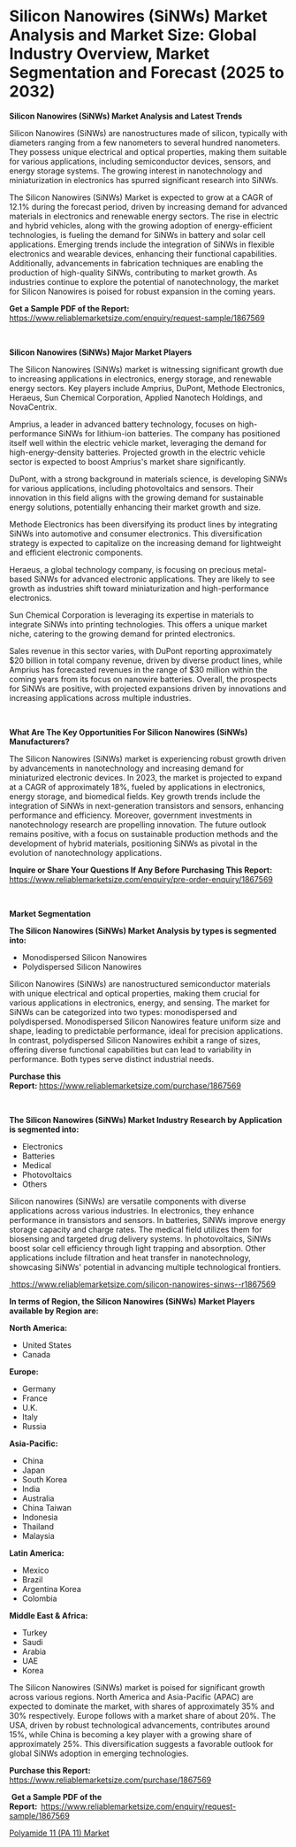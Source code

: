 <p><h1>Silicon Nanowires (SiNWs) Market Analysis and Market Size: Global Industry Overview, Market Segmentation and Forecast (2025 to 2032)</h1></p><p><strong>Silicon Nanowires (SiNWs) Market Analysis and Latest Trends</strong></p>
<p><p>Silicon Nanowires (SiNWs) are nanostructures made of silicon, typically with diameters ranging from a few nanometers to several hundred nanometers. They possess unique electrical and optical properties, making them suitable for various applications, including semiconductor devices, sensors, and energy storage systems. The growing interest in nanotechnology and miniaturization in electronics has spurred significant research into SiNWs.</p><p>The Silicon Nanowires (SiNWs) Market is expected to grow at a CAGR of 12.1% during the forecast period, driven by increasing demand for advanced materials in electronics and renewable energy sectors. The rise in electric and hybrid vehicles, along with the growing adoption of energy-efficient technologies, is fueling the demand for SiNWs in battery and solar cell applications. Emerging trends include the integration of SiNWs in flexible electronics and wearable devices, enhancing their functional capabilities. Additionally, advancements in fabrication techniques are enabling the production of high-quality SiNWs, contributing to market growth. As industries continue to explore the potential of nanotechnology, the market for Silicon Nanowires is poised for robust expansion in the coming years.</p></p>
<p><strong>Get a Sample PDF of the Report:&nbsp;</strong> <a href="https://www.reliablemarketsize.com/enquiry/request-sample/1867569?utm_campaign=2450&utm_medium=2&utm_source=Github&utm_content=ia&utm_term=03042025&utm_id=silicon-nanowires-sinws">https://www.reliablemarketsize.com/enquiry/request-sample/1867569</a></p>
<p>&nbsp;</p>
<p><strong>Silicon Nanowires (SiNWs) Major Market Players</strong></p>
<p><p>The Silicon Nanowires (SiNWs) market is witnessing significant growth due to increasing applications in electronics, energy storage, and renewable energy sectors. Key players include Amprius, DuPont, Methode Electronics, Heraeus, Sun Chemical Corporation, Applied Nanotech Holdings, and NovaCentrix.</p><p>Amprius, a leader in advanced battery technology, focuses on high-performance SiNWs for lithium-ion batteries. The company has positioned itself well within the electric vehicle market, leveraging the demand for high-energy-density batteries. Projected growth in the electric vehicle sector is expected to boost Amprius's market share significantly.</p><p>DuPont, with a strong background in materials science, is developing SiNWs for various applications, including photovoltaics and sensors. Their innovation in this field aligns with the growing demand for sustainable energy solutions, potentially enhancing their market growth and size.</p><p>Methode Electronics has been diversifying its product lines by integrating SiNWs into automotive and consumer electronics. This diversification strategy is expected to capitalize on the increasing demand for lightweight and efficient electronic components.</p><p>Heraeus, a global technology company, is focusing on precious metal-based SiNWs for advanced electronic applications. They are likely to see growth as industries shift toward miniaturization and high-performance electronics.</p><p>Sun Chemical Corporation is leveraging its expertise in materials to integrate SiNWs into printing technologies. This offers a unique market niche, catering to the growing demand for printed electronics.</p><p>Sales revenue in this sector varies, with DuPont reporting approximately $20 billion in total company revenue, driven by diverse product lines, while Amprius has forecasted revenues in the range of $30 million within the coming years from its focus on nanowire batteries. Overall, the prospects for SiNWs are positive, with projected expansions driven by innovations and increasing applications across multiple industries.</p></p>
<p>&nbsp;</p>
<p><strong>What Are The Key Opportunities For Silicon Nanowires (SiNWs) Manufacturers?</strong></p>
<p><p>The Silicon Nanowires (SiNWs) market is experiencing robust growth driven by advancements in nanotechnology and increasing demand for miniaturized electronic devices. In 2023, the market is projected to expand at a CAGR of approximately 18%, fueled by applications in electronics, energy storage, and biomedical fields. Key growth trends include the integration of SiNWs in next-generation transistors and sensors, enhancing performance and efficiency. Moreover, government investments in nanotechnology research are propelling innovation. The future outlook remains positive, with a focus on sustainable production methods and the development of hybrid materials, positioning SiNWs as pivotal in the evolution of nanotechnology applications.</p></p>
<p><strong>Inquire or Share Your Questions If Any Before Purchasing This Report:</strong> <a href="https://www.reliablemarketsize.com/enquiry/pre-order-enquiry/1867569?utm_campaign=2450&utm_medium=2&utm_source=Github&utm_content=ia&utm_term=03042025&utm_id=silicon-nanowires-sinws">https://www.reliablemarketsize.com/enquiry/pre-order-enquiry/1867569</a></p>
<p>&nbsp;</p>
<p><strong>Market Segmentation</strong></p>
<p><strong>The Silicon Nanowires (SiNWs) Market Analysis by types is segmented into:</strong></p>
<p><ul><li>Monodispersed Silicon Nanowires</li><li>Polydispersed Silicon Nanowires</li></ul></p>
<p><p>Silicon Nanowires (SiNWs) are nanostructured semiconductor materials with unique electrical and optical properties, making them crucial for various applications in electronics, energy, and sensing. The market for SiNWs can be categorized into two types: monodispersed and polydispersed. Monodispersed Silicon Nanowires feature uniform size and shape, leading to predictable performance, ideal for precision applications. In contrast, polydispersed Silicon Nanowires exhibit a range of sizes, offering diverse functional capabilities but can lead to variability in performance. Both types serve distinct industrial needs.</p></p>
<p><strong>Purchase this Report:&nbsp;</strong><a href="https://www.reliablemarketsize.com/purchase/1867569?utm_campaign=2450&utm_medium=2&utm_source=Github&utm_content=ia&utm_term=03042025&utm_id=silicon-nanowires-sinws">https://www.reliablemarketsize.com/purchase/1867569</a></p>
<p>&nbsp;</p>
<p><strong>The Silicon Nanowires (SiNWs) Market Industry Research by Application is segmented into:</strong></p>
<p><ul><li>Electronics</li><li>Batteries</li><li>Medical</li><li>Photovoltaics</li><li>Others</li></ul></p>
<p><p>Silicon nanowires (SiNWs) are versatile components with diverse applications across various industries. In electronics, they enhance performance in transistors and sensors. In batteries, SiNWs improve energy storage capacity and charge rates. The medical field utilizes them for biosensing and targeted drug delivery systems. In photovoltaics, SiNWs boost solar cell efficiency through light trapping and absorption. Other applications include filtration and heat transfer in nanotechnology, showcasing SiNWs' potential in advancing multiple technological frontiers.</p></p>
<p><a href="https://www.reliablemarketsize.com/silicon-nanowires-sinws--r1867569?utm_campaign=2450&utm_medium=2&utm_source=Github&utm_content=ia&utm_term=03042025&utm_id=silicon-nanowires-sinws">&nbsp;https://www.reliablemarketsize.com/silicon-nanowires-sinws--r1867569</a></p>
<p><strong>In terms of Region, the Silicon Nanowires (SiNWs) Market Players available by Region are:</strong></p>
<p>
    <p> <strong> North America: </strong>
        <ul>
            <li>United States</li>
            <li>Canada</li>
        </ul>
        </p> 
    <p> <strong> Europe: </strong>
        <ul>
            <li>Germany</li>
            <li>France</li>
            <li>U.K.</li>
            <li>Italy</li>
            <li>Russia</li>
        </ul>
        </p> 
    <p> <strong> Asia-Pacific: </strong>
        <ul>
            <li>China</li>
            <li>Japan</li>
            <li>South Korea</li>
            <li>India</li>
            <li>Australia</li>
            <li>China Taiwan</li>
            <li>Indonesia</li>
            <li>Thailand</li>
            <li>Malaysia</li>
        </ul>
        </p> 
    <p> <strong> Latin America: </strong>
        <ul>
            <li>Mexico</li>
            <li>Brazil</li>
            <li>Argentina Korea</li>
            <li>Colombia</li>
        </ul>
        </p> 
    <p> <strong> Middle East & Africa: </strong>
        <ul>
            <li>Turkey</li>
            <li>Saudi</li>
            <li>Arabia</li>
            <li>UAE</li>
            <li>Korea</li>
        </ul>
    </p>
    </p>
<p><p>The Silicon Nanowires (SiNWs) market is poised for significant growth across various regions. North America and Asia-Pacific (APAC) are expected to dominate the market, with shares of approximately 35% and 30% respectively. Europe follows with a market share of about 20%. The USA, driven by robust technological advancements, contributes around 15%, while China is becoming a key player with a growing share of approximately 25%. This diversification suggests a favorable outlook for global SiNWs adoption in emerging technologies.</p></p>
<p><strong>Purchase this Report: </strong><a href="https://www.reliablemarketsize.com/purchase/1867569?utm_campaign=2450&utm_medium=2&utm_source=Github&utm_content=ia&utm_term=03042025&utm_id=silicon-nanowires-sinws">https://www.reliablemarketsize.com/purchase/1867569</a></p>
<p>&nbsp;<strong>Get a Sample PDF of the Report:&nbsp;&nbsp;</strong><a href="https://www.reliablemarketsize.com/enquiry/request-sample/1867569?utm_campaign=2450&utm_medium=2&utm_source=Github&utm_content=ia&utm_term=03042025&utm_id=silicon-nanowires-sinws">https://www.reliablemarketsize.com/enquiry/request-sample/1867569</a></p>
<p><strong></strong></p>
<p><p><a href="https://github.com/klindsey95/Market-Research-Report-List-1/blob/main/polyamide-11-pa-11-market.md?utm_campaign=2450&utm_medium=2&utm_source=Github&utm_content=ia&utm_term=03042025&utm_id=silicon-nanowires-sinws">Polyamide 11 (PA 11) Market</a></p></p>